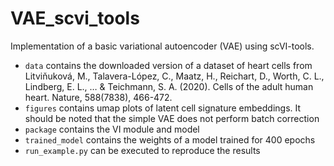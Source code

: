 # VAE_scvi_tools 

Implementation of a basic variational autoencoder (VAE) using scVI-tools. 

* `data` contains the downloaded version of a dataset of heart cells from Litviňuková, M., Talavera-López, C., Maatz, H., Reichart, D., Worth, C. L., Lindberg, E. L., … & Teichmann, S. A. (2020). Cells of the adult human heart. Nature, 588(7838), 466-472.
* `figures` contains umap plots of latent cell signature embeddings. It should be noted that the simple VAE does not perform batch correction
* `package` contains the VI module and model
* `trained_model` contains the weights of a model trained for 400 epochs
* `run_example.py` can be executed to reproduce the results